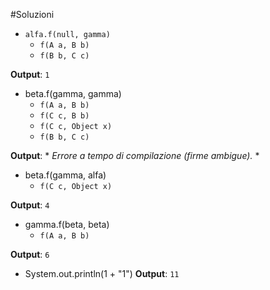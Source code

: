 #Soluzioni

- `alfa.f(null, gamma)`
  * `f(A a, B b)`
  * `f(B b, C c)`

**Output**: `1`

- beta.f(gamma, gamma)
  * `f(A a, B b)`
  * `f(C c, B b)`
  * `f(C c, Object x)`
  * `f(B b, C c)`

**Output**: * *Errore a tempo di compilazione (firme ambigue).* *

- beta.f(gamma, alfa)
  * `f(C c, Object x)`

**Output**: `4`

- gamma.f(beta, beta)
  * `f(A a, B b)`

**Output**: `6`

- System.out.println(1 + "1")
**Output**: `11`